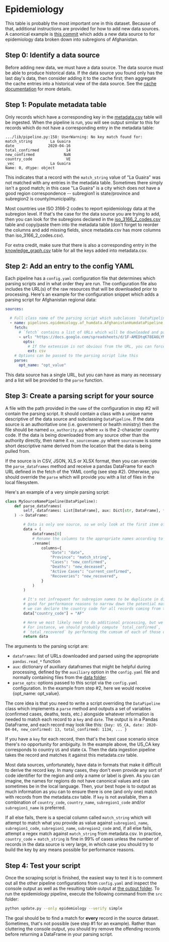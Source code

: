 # Epidemiology
This table is probably the most important one in this dataset. Because of that, additional
instructions are provided for how to add new data sources. A canonical example is
[this commit](https://github.com/open-covid-19/data/commit/0d1d978ce9c6afaecbf5fc9ac9fb386f77d16d4f)
which adds a new data source to for epidemiology data broken down into subregions of Afghanistan.


## Step 0: Identify a data source
Before adding new data, we must have a data source. The data source must be able to produce
historical data. If the data source you found only has the last day's data, then consider adding it
to the cache first; then aggregate the cache entries into a historical view of the data source. See
the [cache documentation](../../cache/README.md) for more details.


## Step 1: Populate metadata table
Only records which have a corresponding key in the [metadata.csv](../../data/metadata.csv) table
will be ingested. When the pipeline is run, you will see output similar to this for records which do
not have a corresponding entry in the metadata table:
```
.../lib/pipeline.py:158: UserWarning: No key match found for:
match_string        La Guaira
date               2020-04-16
total_confirmed            14
new_confirmed             NaN
country_code               VE
_vec                La Guaira
Name: 0, dtype: object
```

This indicates that a record with the `match_string` value of "La Guaira" was not matched with any
entries in the metadata table. Sometimes there simply isn't a good match; in this case "La Guaira"
is a city which does not have a good region correspondence -- subregion1 is state/province and
subregion2 is county/municipality.

Most countries use ISO 3166-2 codes to report epidemiology data at the subregion level. If that's
the case for the data source you are trying to add, then you can look for the subregions declared
in the [iso_3166_2_codes.csv](../../data/iso_3166_2_codes.csv) table and copy/paste them into the
metadata table (don't forget to reorder the columns and add missing fields, since metadata.csv has
more columns than iso_3166_2_codes.csv).

For extra credit, make sure that there is also a corresponding entry in the
[knowledge_graph.csv](../../data/knowledge_graph.csv) table for all the keys added into
metadata.csv.


## Step 2: Add an entry to the config YAML
Each pipeline has a `config.yaml` configuration file that determines which parsing scripts and in
what order they are run. The configuration file also includes the URL(s) of the raw resources that
will be downloaded prior to processing. Here's an example for the configuration snippet which adds
a parsing script for Afghanistan regional data:
```yaml
sources:

  # Full class name of the parsing script which subclasses `DataPipeline`, relative to `./src`
  - name: pipelines.epidemiology.af_humdata.AfghanistanHumdataPipeline
    fetch:
      # `fetch` contains a list of URLs which will be downloaded and passed to the `parse` function
      - url: "https://docs.google.com/spreadsheets/d/1F-AMEDtqK78EA6LYME2oOsWQsgJi4CT3V_G4Uo-47Rg/export?format=csv&gid=1539509351"
        opts:
          # If the extension is not obvious from the URL, you can force a file extension like this
          ext: csv
    # Options can be passed to the parsing script like this
    parse:
      opt_name: "opt_value"
```

This data source has a single URL, but you can have as many as necessary and a list will be provided
to the `parse` function.


## Step 3: Create a parsing script for your source
A file with the path provided in the `name` of the configuration in step #2 will contain the parsing
script. It should contain a class with a unique name descriptive of the data source and subclassing
`DataPipeline`. If the data source is an authoritative one (i.e. government or health ministry) then
the file should be named `xx_authority.py` where `xx` is the 2-character country code. If the data
is being downloaded from any source other than the authority directly, then name it
`xx_sourcename.py` where `sourcename` is some short descriptive name derived from the location that
the data is being pulled from.

If the source is in CSV, JSON, XLS or XLSX format, then you can override the `parse_dataframes`
method and receive a pandas DataFrame for each URL defined in the fetch of the YAML config (see step
#2). Otherwise, you should override the `parse` which will provide you with a list of files in the
local filesystem.

Here's an example of a very simple parsing script:
```python
class MySourceNamePipeline(DataPipeline):
    def parse_dataframes(
        self, dataframes: List[DataFrame], aux: Dict[str, DataFrame], **parse_opts
    ) -> DataFrame:

        # Data is only one source, so we only look at the first item of the list
        data = (
            dataframes[0]
            # Rename the columns to the appropriate names according to the schema
            .rename(
                columns={
                    "Date": "date",
                    "Province": "match_string",
                    "Cases": "new_confirmed",
                    "Deaths": "new_deceased",
                    "Active Cases": "current_confirmed",
                    "Recoveries": "new_recovered",
                }
            )
        )

        # It's not infrequent for subregion names to be duplicate in different countries, it's also
        # good for performance reasons to narrow down the potential matches as much as possible so
        # we can declare the country code for all records coming from this dataset
        data["country_code"] = "AF"

        # Here we most likely need to do additional processing, but we return as-is as an example
        # For instance, we should probably compute `total_confirmed`, `total_deceased` and
        # `total_recovered` by performing the cumsum of each of those columns grouped by key.
        return data
```

The arguments to the parsing script are:
* `dataframes`: list of URLs downloaded and parsed using the appropriate `pandas.read_*` function
* `aux`: dictionary of auxiliary dataframes that might be helpful during processing, defined by the
  `auxiliary` option in the `config.yaml` file and normally containing files from the
  [data folder](../../data).
* `parse_opts`: options passed to this script via the `config.yaml` configuration. In the example
  from step #2, here we would receive {opt_name: opt_value}.

The core idea is that you need to write a script overriding the `DataPipeline` class which
implements a `parse` method and outputs a set of variables (confirmed cases, deaths, tests, etc.)
alongside whatever information is needed to match each record to a `key` and `date`. The output is
in a Pandas DataFrame, and each record may look like this:
`{key: US_CA, date: 2020-04-04, new_confirmed: 13, total_confirmed: 1134, ... }`

If you have a `key` for each record, then that's the best case scenario since there's no opportunity
for ambiguity. In the example above, the US_CA key corresponds to country `US` and state `CA`. Then
the data ingestion pipeline takes the record and matches it against this metadata.csv table.

Most data sources, unfortunately, have data in formats that make it difficult to derive the record
key. In many cases, they don't even provide any sort of code identifier for the region and only a
name or label is given. As you can imagine, the names for regions do not have canonical values and
can sometimes be in the local language. Then, your best hope is to output as much information as you
can to ensure there is one (and only one) match with records from the metadata.csv table. If `key`
is not available, then a combination of `country_code`, `country_name`, `subregion1_code` and/or
`subregion1_name` is preferred.

If all else fails, there is a special column called `match_string` which will attempt to match what
you provide as value against `subregion1_name`, `subregion1_code`, `subregion1_name`,
`subregion2_code` and, if all else fails, attempt a regex match against `match_string` from
metadata.csv. In practice, `country_code` + `match_string` is fine in 99% of cases unless the number
of records in the data source is very large, in which case you should try to build the key by any
means possible for performance reasons.


## Step 4: Test your script
Once the scraping script is finished, the easiest way to test it is to comment out all the other
pipeline configurations from `config.yaml` and inspect the console output as well as the resulting
table output at [the output folder](../../../output/tables). To run the epidemiology pipeline,
execute the following command from the `src` folder:
```sh
python update.py --only epidemiology --verify simple
```

The goal should be to find a match for **every** record in the source dataset. Sometimes, that's
not possible (see step #1 for an example). Rather than cluttering the console output, you should try
remove the offending records before returning a DataFrame in your parsing script.
